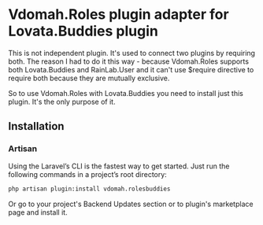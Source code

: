 # Vdomah.Roles plugin adapter for Lovata.Buddies plugin

This is not independent plugin. It's used to connect two plugins by requiring both. 
The reason I had to do it this way - because Vdomah.Roles supports both Lovata.Buddies and RainLab.User
and it can't use $require directive to require both because they are mutually exclusive.

So to use Vdomah.Roles with Lovata.Buddies you need to install just this plugin. 
It's the only purpose of it.

## Installation

### Artisan

Using the Laravel’s CLI is the fastest way to get started. Just run the following commands in a project’s root directory:

```bash
php artisan plugin:install vdomah.rolesbuddies
```

Or go to your project's Backend Updates section or to plugin's marketplace page and install it.
